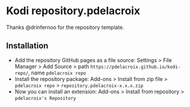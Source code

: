 # Kodi repository.pdelacroix

Thanks @drinfernoo for the repository template.

## Installation

- Add the repository GitHub pages as a file source: Settings > File Manager > Add Source > path `https://pdelacroix.github.io/kodi-repo/`, name `pdelacroix repo`
- Install the repository package: Add-ons > Install from zip file > `pdelacroix repo` > `repository.pdelacroix-x.x.x.zip`
- Now you can install an extension: Add-ons > Install from repository > `pdelacroix's Repository`
